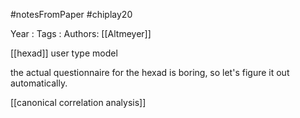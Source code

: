 #notesFromPaper
#chiplay20

Year   :
Tags   :
Authors: [[Altmeyer]]

[[hexad]] user type model

the actual questionnaire for the hexad is boring, so let's figure it out automatically.

[[canonical correlation analysis]]
